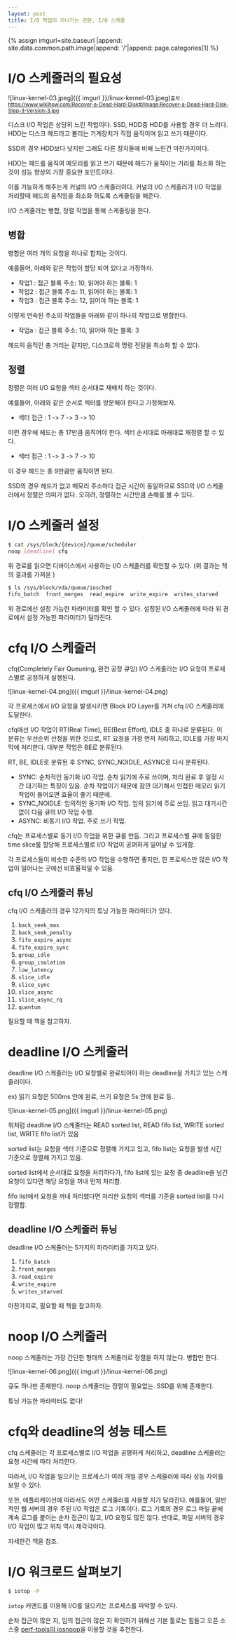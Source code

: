 ```yaml
---
layout: post
title: I/O 작업이 지나가는 관문, I/O 스케줄
---
```


{% assign imgurl=site.baseurl |append: site.data.common.path.image|append: '/'|append: page.categories[1] %} 

# I/O 스케줄러의 필요성

![linux-kernel-03.jpeg]({{ imgurl }}/linux-kernel-03.jpeg)<small>출처 : https://www.wikihow.com/Recover-a-Dead-Hard-Disk#/Image:Recover-a-Dead-Hard-Disk-Step-3-Version-3.jpg</small>

디스크 I/O 작업은 상당히 느린 작업이다. 
SSD, HDD중 HDD를 사용할 경우 더 느리다. 
HDD는 디스크 헤드라고 불리는 기계장치가 직접 움직이며 읽고 쓰기 때문이다.

SSD의 경우 HDD보다 낫지만 그래도 다른 장치들에 비해 느린건 마찬가지이다. 

HDD는 헤드를 움직여 메모리를 읽고 쓰기 때문에 헤드가 움직이는 거리를 최소화 하는 것이 성능 향상의 가장 중요한 포인트이다. 

이를 가능하게 해주는게 커널의 I/O 스케줄러이다. 
커널의 I/O 스케줄러가 I/O 작업을 처리할때 헤드의 움직임을 최소화 하도록 스케줄링을 해준다.

I/O 스케줄러는 병합, 정렬 작업을 통해 스케줄링을 한다.

## 병합

병합은 여러 개의 요청을 하나로 합치는 것이다.

예를들어, 아래와 같은 작업이 할당 되어 있다고 가정하자.

- 작업1 : 접근 블록 주소: 10, 읽어야 하는 블록: 1
- 작업2 : 접근 블록 주소: 11, 읽어야 하는 블록: 1
- 작업3 : 접근 블록 주소: 12, 읽어야 하는 블록: 1

이렇게 연속된 주소의 작업들을 아래와 같이 하나의 작업으로 병합한다.

- 작업a : 접근 블록 주소: 10, 읽어야 하는 블록: 3

헤드의 움직인 총 거리는 같지만, 디스크로의 명령 전달을 최소화 할 수 있다.

## 정렬

정렬은 여러 I/O 요청을 섹터 순서대로 재배치 하는 것이다.

예를들어, 아래와 같은 순서로 섹터를 방문해야 한다고 가정해보자.

- 섹터 접근 : 1 -> 7 -> 3 -> 10

이런 경우에 헤드는 총 17만큼 움직어야 한다. 섹터 순서대로 아래대로 재정렬 할 수 있다.

- 섹터 접근 : 1 -> 3 -> 7 -> 10

이 경우 헤드는 총 9만큼만 움직이면 된다. 

SSD의 경우 헤드가 없고 메모리 주소마다 접근 시간이 동일하므로 SSD의 I/O 스케줄러에서 정렬은 의미가 없다. 
오히려, 정렬하는 시간만큼 손해를 볼 수 있다.  

# I/O 스케줄러 설정

```bash
$ cat /sys/block/{device}/queue/scheduler
noop [deadline] cfq
```

위 경로를 읽으면 디바이스에서 사용하는 I/O 스케줄러를 확인할 수 있다. 
(위 결과는 책의 결과를 가져온 )

```bash
$ ls /sys/block/vda/queue/iosched
fifo_batch  front_merges  read_expire  write_expire  writes_starved
```

위 경로에선 설정 가능한 파라미터를 확인 할 수 있다. 설정된 I/O 스케줄러에 따라 위 경로에서 설정 가능한 파라미터가 달라진다.

# cfq I/O 스케줄러

cfq(Completely Fair Queueing, 완전 공정 큐잉) I/O 스케줄러는 I/O 요청이 프로세스별로 공정하게 실행된다. 

![linux-kernel-04.png]({{ imgurl }}/linux-kernel-04.png)

각 프로세스에서 I/O 요청을 발생시키면 Block I/O Layer를 거쳐 cfq I/O 스케줄러에 도달한다. 

cfq에선 I/O 작업이 RT(Real Time), BE(Best Effort), IDLE 중 하나로 분류된다. 
이 분류는 우선순위 산정을 위한 것으로, RT 요청을 가정 먼저 처리하고, IDLE를 가장 마지막에 처리한다. 대부분 작업은 BE로 분류된다.

RT, BE, IDLE로 분류된 후 SYNC, SYNC_NOIDLE, ASYNC로 다시 분류된다. 

- SYNC: 순차적인 동기화 I/O 작업. 순차 읽기에 주로 쓰이며, 처리 완료 후 일정 시간 대기하는 특징이 있음. 
순차 작업이기 때문에 잠깐 대기해서 인접한 메모리 읽기 작업이 들어오면 효율이 좋기 때문에. 
- SYNC_NOIDLE: 임의적인 동기화 I/O 작업. 임의 읽기에 주로 쓰임. 읽고 대기시간 없이 다음 큐의 I/O 작업 수행.
- ASYNC: 비동기 I/O 작업. 주로 쓰기 작업.

cfq는 프로세스별로 동기 I/O 작업을 위한 큐를 만듬.
그리고 프로세스별 큐에 동일한 time slice를 할당해 프로세스별로 I/O 작업이 공펴하게 일어날 수 있게함. 

각 프로세스들이 비슷한 수준의 I/O 작업을 수행하면 좋지만, 한 프로세스만 많은 I/O 작업이 일어나는 곳에선 비효율적일 수 있음.

## cfq I/O 스케줄러 튜닝

cfq I/O 스케줄러의 경우 12가지의 튜닝 가능한 파라미터가 있다.

1. `back_seek_max`
2. `back_seek_penalty` 
3. `fifo_expire_async`
4. `fifo_expire_sync` 
5. `group_idle` 
6. `group_isolation`  
7. `low_latency`
8. `slice_idle`
9. `slice_sync`
10. `slice_async`
11. `slice_async_rq` 
12. `quantum`

필요할 때 책을 참고하자.

# deadline I/O 스케줄러

deadline I/O 스케줄러는 I/O 요청별로 완료되어야 하는 deadline을 가지고 있는 스케줄러이다.

ex) 읽기 요청은 500ms 안에 완료, 쓰기 요청은 5s 안에 완료 등..

![linux-kernel-05.png]({{ imgurl }}/linux-kernel-05.png)

위처럼 deadline I/O 스케줄러는 READ sorted list, READ fifo list, WRITE sorted list, WRITE fifo list가 있음

sorted list는 요청을 섹터 기준으로 정렬해 가지고 있고, fifo list는 요청을 발생 시간 기준으로 정렬해 가지고 있음. 

sorted list에서 순서대로 요청을 처리하다가, fifo list에 있는 요청 중 deadline을 넘긴 요청이 있다면 해당 요청을 꺼내 먼저 처리함.

fifo list에서 요청을 꺼내 처리했다면 처리한 요청의 섹터를 기준을 sorted list를 다시 정렬함.

## deadline I/O 스케줄러 튜닝

deadline I/O 스케줄러는 5가지의 파라미터를 가지고 있다.

1. `fifo_batch`
2. `front_merges`
3. `read_expire`
4. `write_expire`
5. `writes_starved`

마찬가지로, 필요할 때 책을 참고하자. 

# noop I/O 스케줄러

noop 스케줄러는 가장 간단한 형태의 스케줄러로 정렬을 하지 않는다. 병합만 한다.

![linux-kernel-06.png]({{ imgurl }}/linux-kernel-06.png)

큐도 하나만 존재한다. noop 스케줄러는 정렬이 필요없는. SSD를 위해 존재한다.

튜닝 가능한 파라미터도 없다!

# cfq와 deadline의 성능 테스트

cfq 스케줄러는 각 프로세스별로 I/O 작업을 공평하게 처리하고, deadline 스케줄러는 요청 시간에 따라 처리한다.

따라서, I/O 작업을 일으키는 프로세스가 여러 개일 경우 스케줄러에 따라 성능 차이를 보일 수 있다.

 또한, 애플리케이션에 따라서도 어떤 스케줄러를 사용할 지가 달라진다. 
 예를들어, 일반적인 웹 서버의 경우 주된 I/O 작업은 로그 기록이다. 
 로그 기록의 경우 로그 파일 끝에 계속 로그를 붙이는 순차 접근이 많고, I/O 요청도 많진 않다.
 반대로, 파일 서버의 경우 I/O 작업이 많고 위치 역시 제각각이다.
 
 자세한건 책을 참조.

# I/O 워크로드 살펴보기 

```bash
$ iotop -P
```

`iotop` 커맨드를 이용해 I/O를 일으키는 프로세스를 파악할 수 있다. 

순차 접근이 많은 지, 임의 접근이 많은 지 확인하기 위해선 기본 툴로는 힘들고 오픈 소스중 [perf-tools의 iosnoop](https://github.com/brendangregg/perf-tools/blob/master/iosnoop)을 이용할 것을 추천한다. 
